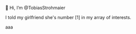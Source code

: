 👋 Hi, I’m @TobiasStrohmaier

I told my girlfriend she's number [1] in my array of interests.

<!---
TobiasStrohmaier/TobiasStrohmaier is a ✨ special ✨ repository because its `README.md` (this file) appears on your GitHub profile.
You can click the Preview link to take a look at your changes.
--->
aaa